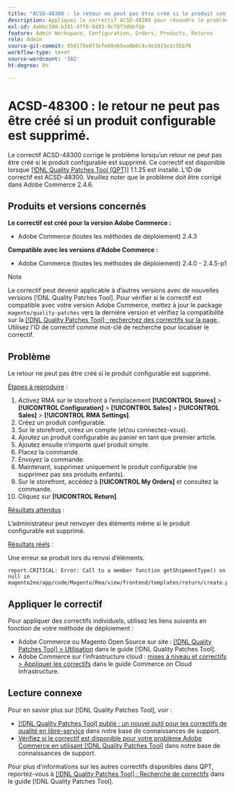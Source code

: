 ```yaml
---
title: "ACSD-48300 : le retour ne peut pas être créé si le produit configurable est supprimé"
description: Appliquez le correctif ACSD-48300 pour résoudre le problème Adobe Commerce en raison duquel le renvoi ne peut pas être créé si le produit configurable est supprimé.
exl-id: 4abbc398-b341-4ff6-9483-9cf8f3dbbfbb
feature: Admin Workspace, Configuration, Orders, Products, Returns
role: Admin
source-git-commit: 958179e0f3efe08e65ea8b0c4c4e1015e3c5bb76
workflow-type: tm+mt
source-wordcount: '382'
ht-degree: 0%

---
```


# ACSD-48300 : le retour ne peut pas être créé si un produit configurable est supprimé.

Le correctif ACSD-48300 corrige le problème lorsqu’un retour ne peut pas être créé si le produit configurable est supprimé. Ce correctif est disponible lorsque [[!DNL Quality Patches Tool (QPT)]](/help/announcements/adobe-commerce-announcements/magento-quality-patches-released-new-tool-to-self-serve-quality-patches.md) 1.1.25 est installé. L’ID de correctif est ACSD-48300. Veuillez noter que le problème doit être corrigé dans Adobe Commerce 2.4.6.

## Produits et versions concernés

**Le correctif est créé pour la version Adobe Commerce :**

* Adobe Commerce (toutes les méthodes de déploiement) 2.4.3

**Compatible avec les versions d’Adobe Commerce :**

* Adobe Commerce (toutes les méthodes de déploiement) 2.4.0 - 2.4.5-p1

>[!NOTE]
>
>Le correctif peut devenir applicable à d’autres versions avec de nouvelles versions [!DNL Quality Patches Tool]. Pour vérifier si le correctif est compatible avec votre version Adobe Commerce, mettez à jour le package `magento/quality-patches` vers la dernière version et vérifiez la compatibilité sur la [[!DNL Quality Patches Tool] : recherchez des correctifs sur la page ](https://experienceleague.adobe.com/tools/commerce-quality-patches/index.html?lang=fr). Utilisez l’ID de correctif comme mot-clé de recherche pour localiser le correctif.

## Problème

Le retour ne peut pas être créé si le produit configurable est supprimé.

<u>Étapes à reproduire</u> :

1. Activez RMA sur le storefront à l’emplacement **[!UICONTROL Stores]** > **[!UICONTROL Configuration]** > **[!UICONTROL Sales]** > **[!UICONTROL Sales]** > **[!UICONTROL RMA Settings]**.
1. Créez un produit configurable.
1. Sur le storefront, créez un compte (et/ou connectez-vous).
1. Ajoutez un produit configurable au panier en tant que premier article.
1. Ajoutez ensuite n’importe quel produit simple.
1. Placez la commande.
1. Envoyez la commande.
1. Maintenant, supprimez uniquement le produit configurable (ne supprimez pas ses produits enfants).
1. Sur le storefront, accédez à **[!UICONTROL My Orders]** et consultez la commande.
1. Cliquez sur **[!UICONTROL Return]**.

<u>Résultats attendus</u> :

L’administrateur peut renvoyer des éléments même si le produit configurable est supprimé.

<u>Résultats réels</u> :

Une erreur se produit lors du renvoi d’éléments.

```
report.CRITICAL: Error: Call to a member function getShipmentType() on null in magento2ee/app/code/Magento/Rma/view/frontend/templates/return/create.phtml:52
```

## Appliquer le correctif

Pour appliquer des correctifs individuels, utilisez les liens suivants en fonction de votre méthode de déploiement :

* Adobe Commerce ou Magento Open Source sur site : [[!DNL Quality Patches Tool] > Utilisation](https://experienceleague.adobe.com/docs/commerce-operations/tools/quality-patches-tool/usage.html?lang=fr) dans le guide [!DNL Quality Patches Tool].
* Adobe Commerce sur l’infrastructure cloud : [mises à niveau et correctifs > Appliquer les correctifs](https://experienceleague.adobe.com/docs/commerce-cloud-service/user-guide/develop/upgrade/apply-patches.html?lang=fr) dans le guide Commerce on Cloud Infrastructure.

## Lecture connexe

Pour en savoir plus sur [!DNL Quality Patches Tool], voir :

* [[!DNL Quality Patches Tool] publié : un nouvel outil pour les correctifs de qualité en libre-service](/help/announcements/adobe-commerce-announcements/magento-quality-patches-released-new-tool-to-self-serve-quality-patches.md) dans notre base de connaissances de support.
* [Vérifiez si le correctif est disponible pour votre problème Adobe Commerce en utilisant  [!DNL Quality Patches Tool]](/help/support-tools/patches-available-in-qpt-tool/check-patch-for-magento-issue-with-magento-quality-patches.md) dans notre base de connaissances de support.

Pour plus d&#39;informations sur les autres correctifs disponibles dans QPT, reportez-vous à [[!DNL Quality Patches Tool] : Recherche de correctifs](https://experienceleague.adobe.com/tools/commerce-quality-patches/index.html?lang=fr) dans le guide [!DNL Quality Patches Tool].
